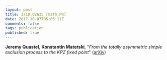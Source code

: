 ```yaml
---
layout: post
title: 1710.02635 [math.PR]
date: 2017-10-07T05:05:11Z
comments: false
tags: publication
published: true
---
```


<b>Jeremy Quastel</b>, <b>Konstantin Matetski</b>, "<i>From the totally asymmetric simple exclusion process to the KPZ fixed  point</i>" ([arXiv](http://arxiv.org/abs/1710.02635v1))
